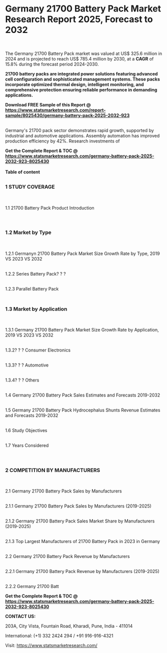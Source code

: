 <h1>Germany 21700 Battery Pack Market Research Report 2025, Forecast to 2032</h1><br/><p>The Germany 21700 Battery Pack market was valued at US$ 325.6 million in 2024 and is projected to reach US$ 785.4 million by 2030, at a <strong>CAGR</strong> of 15.8% during the forecast period 2024-2030.</p><p>
 
 <strong>21700 battery packs are integrated power solutions featuring advanced cell configuration and sophisticated management systems. These packs incorporate optimized thermal design, intelligent monitoring, and comprehensive protection ensuring reliable performance in demanding applications.</strong></p><div><b>Download FREE Sample of this Report @ <a href="https://www.statsmarketresearch.com/download-free-sample/8025430/germany-battery-pack-2025-2032-923">https://www.statsmarketresearch.com/report-sample/8025430/germany-battery-pack-2025-2032-923</a></b></div><br><p>
 
 Germany's 21700 pack sector demonstrates rapid growth, supported by industrial and automotive applications. Assembly automation has improved production efficiency by 42%. Research investments of</p><div><b>Get the Complete Report & TOC @ <a href="https://www.statsmarketresearch.com/germany-battery-pack-2025-2032-923-8025430">https://www.statsmarketresearch.com/germany-battery-pack-2025-2032-923-8025430</a></b></div><br><b>Table of content</b><p><h2><span style="font-size:16px"><strong>1 STUDY COVERAGE</strong></span></h2><br />
 
 <p>1.1 21700 Battery Pack Product Introduction</p><br />
 
 <h2><span style="font-size:16px"><strong>1.2 Market by Type</strong></span></h2><br />
 
 <p>1.2.1 Germanyn 21700 Battery Pack Market Size Growth Rate by Type, 2019 VS 2023 VS 2032<br /><br />
 
 1.2.2 Series Battery Pack? ? ? <br /><br />
 
 1.2.3 Parallel Battery Pack<br /><br />
 
 <h2><span style="font-size:16px"><strong>1.3 Market by Application</strong></span></h2><br />
 
 <p>1.3.1 Germany 21700 Battery Pack Market Size Growth Rate by Application, 2019 VS 2023 VS 2032<br /><br />
 
 1.3.2? ? ? Consumer Electronics<br /><br />
 
 1.3.3? ? ? Automotive<br /><br />
 
 1.3.4? ? ? Others<br /><br />
 
 1.4 Germany 21700 Battery Pack Sales Estimates and Forecasts 2019-2032<br /><br />
 
 1.5 Germany 21700 Battery Pack Hydrocephalus Shunts Revenue Estimates and Forecasts 2019-2032<br /><br />
 
 1.6 Study Objectives<br /><br />
 
 1.7 Years Considered</p><br />
 
 <h2><span style="font-size:16px"><strong>2 COMPETITION BY MANUFACTURERS</strong></span></h2><br />
 
 <p>2.1 Germany 21700 Battery Pack Sales by Manufacturers<br /><br />
 
 2.1.1 Germany 21700 Battery Pack Sales by Manufacturers (2019-2025)<br /><br />
 
 2.1.2 Germany 21700 Battery Pack Sales Market Share by Manufacturers (2019-2025)<br /><br />
 
 2.1.3 Top Largest Manufacturers of 21700 Battery Pack in 2023 in Germany<br /><br />
 
 2.2 Germany 21700 Battery Pack Revenue by Manufacturers<br /><br />
 
 2.2.1 Germany 21700 Battery Pack Revenue by Manufacturers (2019-2025)<br /><br />
 
 2.2.2 Germany 21700 Batt<br><div><b>Get the Complete Report & TOC @ <a href="https://www.statsmarketresearch.com/germany-battery-pack-2025-2032-923-8025430">https://www.statsmarketresearch.com/germany-battery-pack-2025-2032-923-8025430</a></b></div></p>
 
 <b>CONTACT US:</b><br>
 
 203A, City Vista, Fountain Road, Kharadi, Pune, India - 411014 <br>
 
 International: (+1) 332 2424 294 / +91 916-916-4321<br>
 
 Visit: <a href="https://www.statsmarketresearch.com/">https://www.statsmarketresearch.com/</a>
 
 <br>
